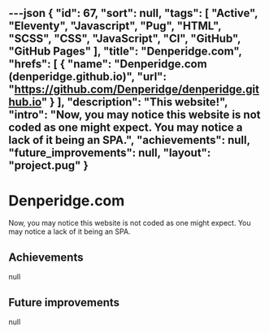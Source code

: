---json
{
"id": 67,
"sort": null,
"tags": [
"Active",
"Eleventy",
"Javascript",
"Pug",
"HTML",
"SCSS",
"CSS",
"JavaScript",
"CI",
"GitHub",
"GitHub Pages"
],
"title": "Denperidge.com",
"hrefs": [
{
"name": "Denperidge.com (denperidge.github.io)",
"url": "https://github.com/Denperidge/denperidge.github.io"
}
],
"description": "This website!",
"intro": "Now, you may notice this website is not coded as one might expect. You may notice a lack of it being an SPA.",
"achievements": null,
"future_improvements": null,
"layout": "project.pug"
}
---
# Denperidge.com
Now, you may notice this website is not coded as one might expect. You may notice a lack of it being an SPA.

## Achievements
null

## Future improvements
null
